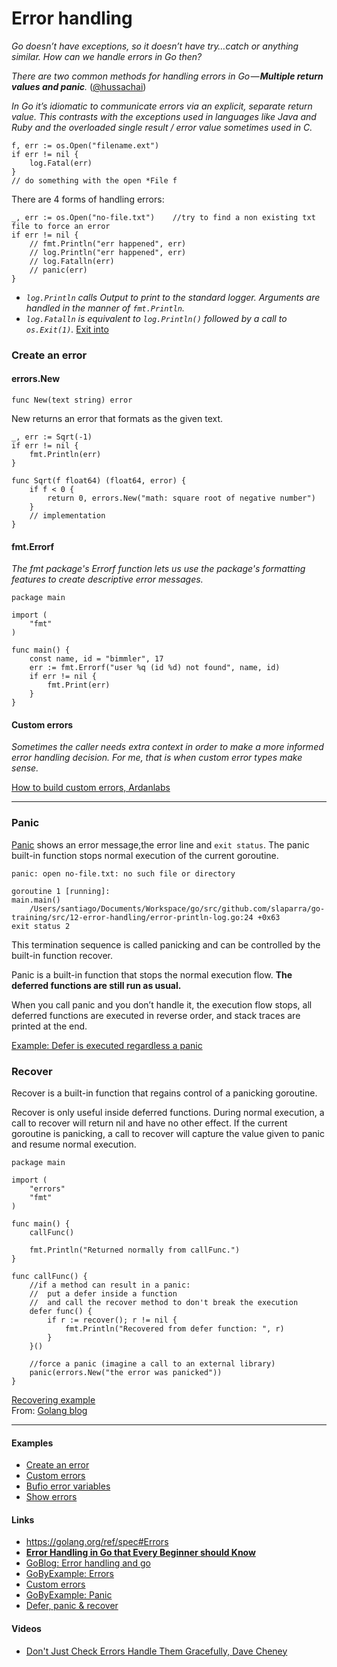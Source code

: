 # Error handling

*Go doesn’t have exceptions, so it doesn’t have try…catch or anything similar. How can we handle errors in Go then?*

*There are two common methods for handling errors in Go — **Multiple return values and panic**.* ([@hussachai])

[@hussachai]: https://medium.com/@hussachai/error-handling-in-go-a-quick-opinionated-guide-9199dd7c7f76

*In Go it’s idiomatic to communicate errors via an explicit, separate return value. This contrasts with the exceptions used in languages like Java and Ruby and the overloaded single result / error value sometimes used in C.*

```
f, err := os.Open("filename.ext")
if err != nil {
    log.Fatal(err)
}
// do something with the open *File f
```

There are 4 forms of handling errors:
```
_, err := os.Open("no-file.txt")    //try to find a non existing txt file to force an error
if err != nil {
    // fmt.Println("err happened", err)
    // log.Println("err happened", err)
    // log.Fatalln(err)
    // panic(err)
}
```
- *`log.Println` calls Output to print to the standard logger. Arguments are handled in the manner of `fmt.Println`.*
- *`log.Fatalln` is equivalent to `log.Println()` followed by a call to `os.Exit(1)`.*  [Exit into](https://godoc.org/os#Exit)

### Create an error

#### errors.New

`func New(text string) error`

New returns an error that formats as the given text.

```
_, err := Sqrt(-1)
if err != nil {
    fmt.Println(err)
}

func Sqrt(f float64) (float64, error) {
    if f < 0 {
        return 0, errors.New("math: square root of negative number")
    }
    // implementation
}
```

#### fmt.Errorf

*The fmt package's Errorf function lets us use the package's formatting features to create descriptive error messages.*

```
package main

import (
    "fmt"
)

func main() {
    const name, id = "bimmler", 17
    err := fmt.Errorf("user %q (id %d) not found", name, id)
    if err != nil {
        fmt.Print(err)
    }
}
```
#### Custom errors
*Sometimes the caller needs extra context in order to make a more informed error handling decision. For me, that is when custom error types make sense.* 

[How to build custom errors, Ardanlabs](https://www.ardanlabs.com/blog/2014/11/error-handling-in-go-part-ii.html)

---

### Panic

[Panic] shows an error message,the error line and `exit status`. The panic built-in function stops normal execution of the current goroutine.

[Panic]: https://godoc.org/builtin#panic

```
panic: open no-file.txt: no such file or directory

goroutine 1 [running]:
main.main()
    /Users/santiago/Documents/Workspace/go/src/github.com/slaparra/go-training/src/12-error-handling/error-println-log.go:24 +0x63
exit status 2
```

This termination sequence is called panicking and can be controlled by the built-in function recover.

Panic is a built-in function that stops the normal execution flow. **The deferred functions are still run as usual.**

When you call panic and you don’t handle it, the execution flow stops, all deferred functions are executed in reverse order, and stack traces are printed at the end.

[Example: Defer is executed regardless a panic](https://play.golang.org/p/sfkGfBo04d3)


### Recover
Recover is a built-in function that regains control of a panicking goroutine.

Recover is only useful inside deferred functions. During normal execution, a call to recover will return nil and have no other effect. If the current goroutine is panicking, a call to recover will capture the value given to panic and resume normal execution.

```
package main

import (
    "errors"
    "fmt"
)

func main() {
    callFunc()

    fmt.Println("Returned normally from callFunc.")
}

func callFunc() {
    //if a method can result in a panic:
    //  put a defer inside a function
    //  and call the recover method to don't break the execution
    defer func() {
        if r := recover(); r != nil {
            fmt.Println("Recovered from defer function: ", r)
        }
    }()

    //force a panic (imagine a call to an external library)
    panic(errors.New("the error was panicked"))
}

```
[Recovering example](../src/12-error-handling/recover.go)  
From: [Golang blog](https://blog.golang.org/defer-panic-and-recover)

---

#### Examples
- [Create an error](../src/12-error-handling/create-error.go)
- [Custom errors](../src/12-error-handling/custom-error.go)
- [Bufio error variables](https://golang.org/src/bufio/bufio.go)
- [Show errors](../src/12-error-handling/error-println-log.go)


#### Links
- https://golang.org/ref/spec#Errors
- [**Error Handling in Go that Every Beginner should Know**](https://medium.com/@hussachai/error-handling-in-go-a-quick-opinionated-guide-9199dd7c7f76)
- [GoBlog: Error handling and go](https://blog.golang.org/error-handling-and-go)
- [GoByExample: Errors](https://gobyexample.com/errors)
- [Custom errors](https://golangbot.com/custom-errors/)
- [GoByExample: Panic](https://gobyexample.com/panic)
- [Defer, panic & recover](https://www.golang-book.com/books/intro/7#section6)

#### Videos
- [Don't Just Check Errors Handle Them Gracefully, Dave Cheney](https://www.youtube.com/watch?v=lsBF58Q-DnY)
